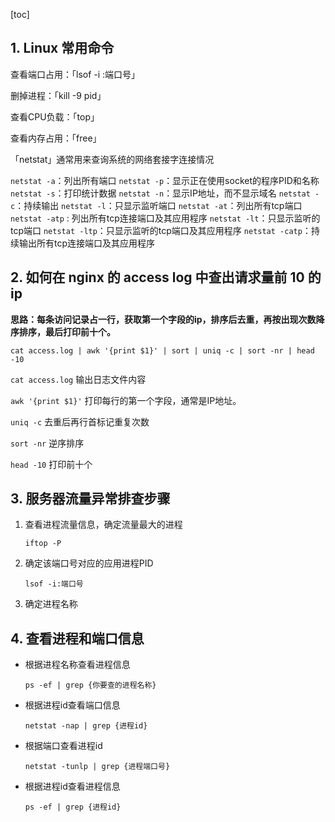 [toc]

## 1. Linux 常用命令

查看端口占用：「lsof -i :端口号」

删掉进程：「kill -9 pid」

查看CPU负载：「top」

查看内存占用：「free」

「netstat」通常用来查询系统的网络套接字连接情况

`netstat -a`：列出所有端口
`netstat -p`：显示正在使用socket的程序PID和名称
`netstat -s`：打印统计数据
`netstat -n`：显示IP地址，而不显示域名
`netstat -c`：持续输出
`netstat -l`：只显示监听端口
`netstat -at`：列出所有tcp端口
`netstat -atp` : 列出所有tcp连接端口及其应用程序
`netstat -lt`：只显示监听的tcp端口
`netstat -ltp`：只显示监听的tcp端口及其应用程序
`netstat -catp`：持续输出所有tcp连接端口及其应用程序

## 2. 如何在 nginx 的 access log 中查出请求量前 10 的 ip

**思路：每条访问记录占一行，获取第一个字段的ip，排序后去重，再按出现次数降序排序，最后打印前十个。**

```shell
cat access.log | awk '{print $1}' | sort | uniq -c | sort -nr | head -10
```

`cat access.log` 输出日志文件内容

`awk '{print $1}'` 打印每行的第一个字段，通常是IP地址。

`uniq -c` 去重后再行首标记重复次数

`sort -nr` 逆序排序

`head -10` 打印前十个

## 3. 服务器流量异常排查步骤

1. 查看进程流量信息，确定流量最大的进程

   ```shell
   iftop -P
   ```

2. 确定该端口号对应的应用进程PID

   ```shell
   lsof -i:端口号
   ```

3. 确定进程名称

##  4. 查看进程和端口信息

- 根据进程名称查看进程信息

  ```shell
  ps -ef | grep {你要查的进程名称}
  ```

- 根据进程id查看端口信息
  ```shell
  netstat -nap | grep {进程id}
  ```

- 根据端口查看进程id

  ```shell
  netstat -tunlp | grep {进程端口号}
  ```

- 根据进程id查看进程信息

  ```shell
  ps -ef | grep {进程id}
  ```

